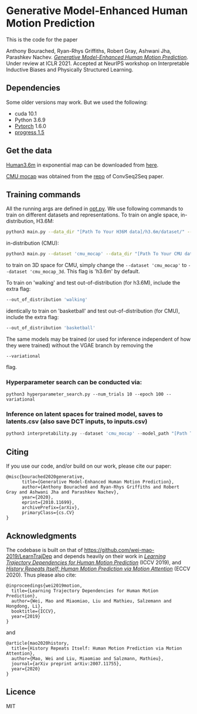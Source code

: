 # Generative Model-Enhanced Human Motion Prediction
This is the code for the paper



Anthony Bourached, Ryan-Rhys Griffiths, Robert Gray, Ashwani Jha, Parashkev Nachev.
[_Generative Model-Enhanced Human Motion Prediction_](https://arxiv.org/abs/2010.11699). Under review at ICLR 2021. Accepted at NeurIPS workshop on Interpretable Inductive Biases and Physically Structured Learning.


## Dependencies
Some older versions may work. But we used the following:

* cuda 10.1
* Python 3.6.9
* [Pytorch](https://github.com/pytorch/pytorch) 1.6.0
* [progress 1.5](https://pypi.org/project/progress/)

## Get the data
[Human3.6m](http://vision.imar.ro/human3.6m/description.php) in exponential map can be downloaded from [here](http://www.cs.stanford.edu/people/ashesh/h3.6m.zip).

[CMU mocap](http://mocap.cs.cmu.edu/) was obtained from the [repo](https://github.com/chaneyddtt/Convolutional-Sequence-to-Sequence-Model-for-Human-Dynamics) of ConvSeq2Seq paper.

## Training commands
All the running args are defined in [opt.py](utils/opt.py). We use following commands to train on different datasets and representations.
To train on angle space, in-distribution, H3.6M:
```bash
python3 main.py --data_dir "[Path To Your H36M data]/h3.6m/dataset/" --variational --lambda 0.003 --n_z 8 --dropout 0.3 --lr_gamma 1.0 --input_n 10 --output_n 10 --dct_n 20
```
in-distribution (CMU):
```bash
python3 main.py --dataset 'cmu_mocap' --data_dir "[Path To Your CMU data]/cmu_mocap/" --variational --lambda 0.003 --n_z 8 --dropout 0.3 --lr_gamma 1.0 --input_n 10 --output_n 25 --dct_n 35
```
to train on 3D space for CMU, simply change the ```--dataset 'cmu_mocap'``` to ```--dataset 'cmu_mocap_3d```. This flag is 'h3.6m' by default.

To train on 'walking' and test out-of-distribution (for h3.6M), include the extra flag:
```bash
--out_of_distribution 'walking' 
```
identically to train on 'basketball' and test out-of-distribution (for CMU), include the extra flag:
```bash
--out_of_distribution 'basketball' 
```
The same models may be trained (or used for inference independent of how they were trained) without the VGAE branch by removing the 
```
--variational
``` 
flag.

### Hyperparameter search can be conducted via:
```
python3 hyperparameter_search.py --num_trials 10 --epoch 100 --variational
```

### Inference on latent spaces for trained model, saves to latents.csv (also save DCT inputs, to inputs.csv)
```python
python3 interpretability.py --dataset 'cmu_mocap' --model_path "[Path To Your Trained Model].pth.tar"
```

## Citing

If you use our code, and/or build on our work, please cite our paper:

```
@misc{bourached2020generative,
      title={Generative Model-Enhanced Human Motion Prediction}, 
      author={Anthony Bourached and Ryan-Rhys Griffiths and Robert Gray and Ashwani Jha and Parashkev Nachev},
      year={2020},
      eprint={2010.11699},
      archivePrefix={arXiv},
      primaryClass={cs.CV}
}
```

## Acknowledgments

The codebase is built on that of https://github.com/wei-mao-2019/LearnTrajDep and depends heavily on their work in [_Learning Trajectory Dependencies for Human Motion Prediction_](https://arxiv.org/abs/1908.05436) (ICCV 2019), and [_History Repeats Itself: Human Motion Prediction via Motion Attention_](https://arxiv.org/abs/2007.11755) (ECCV 2020). Thus please also cite:

```
@inproceedings{wei2019motion,
  title={Learning Trajectory Dependencies for Human Motion Prediction},
  author={Wei, Mao and Miaomiao, Liu and Mathieu, Salzemann and Hongdong, Li},
  booktitle={ICCV},
  year={2019}
}
```

and

```
@article{mao2020history,
  title={History Repeats Itself: Human Motion Prediction via Motion Attention},
  author={Mao, Wei and Liu, Miaomiao and Salzmann, Mathieu},
  journal={arXiv preprint arXiv:2007.11755},
  year={2020}
}
```

## Licence

MIT
